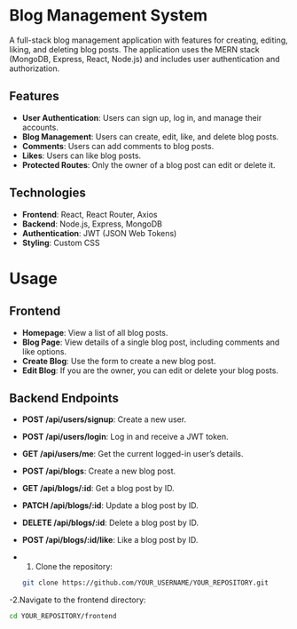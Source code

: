 # Blog Management System

A full-stack blog management application with features for creating, editing, liking, and deleting blog posts. The application uses the MERN stack (MongoDB, Express, React, Node.js) and includes user authentication and authorization.

## Features

- **User Authentication**: Users can sign up, log in, and manage their accounts.
- **Blog Management**: Users can create, edit, like, and delete blog posts.
- **Comments**: Users can add comments to blog posts.
- **Likes**: Users can like blog posts.
- **Protected Routes**: Only the owner of a blog post can edit or delete it.

## Technologies

- **Frontend**: React, React Router, Axios
- **Backend**: Node.js, Express, MongoDB
- **Authentication**: JWT (JSON Web Tokens)
- **Styling**: Custom CSS

# Usage

## Frontend

- **Homepage**: View a list of all blog posts.
- **Blog Page**: View details of a single blog post, including comments and like options.
- **Create Blog**: Use the form to create a new blog post.
- **Edit Blog**: If you are the owner, you can edit or delete your blog posts.

## Backend Endpoints

- **POST /api/users/signup**: Create a new user.
- **POST /api/users/login**: Log in and receive a JWT token.
- **GET /api/users/me**: Get the current logged-in user’s details.
- **POST /api/blogs**: Create a new blog post.
- **GET /api/blogs/:id**: Get a blog post by ID.
- **PATCH /api/blogs/:id**: Update a blog post by ID.
- **DELETE /api/blogs/:id**: Delete a blog post by ID.
- **POST /api/blogs/:id/like**: Like a blog post by ID.

- 1. Clone the repository:

   ```bash
   git clone https://github.com/YOUR_USERNAME/YOUR_REPOSITORY.git


-2.Navigate to the frontend directory:

   ```bash
  cd YOUR_REPOSITORY/frontend

